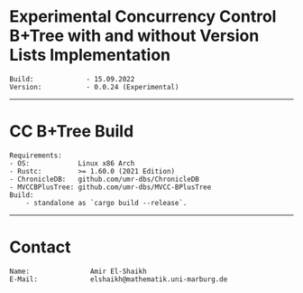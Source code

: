 # Experimental Concurrency Control B+Tree with and without Version Lists Implementation
    Build:             - 15.09.2022
    Version:           - 0.0.24 (Experimental)
---------------------------------------
# CC B+Tree Build
    Requirements:
    - OS:            Linux x86 Arch
    - Rustc:         >= 1.60.0 (2021 Edition)
    - ChronicleDB:   github.com/umr-dbs/ChronicleDB
    - MVCCBPlusTree: github.com/umr-dbs/MVCC-BPlusTree
    Build:
        - standalone as `cargo build --release`.
---------------------------------------
# Contact
    Name:               Amir El-Shaikh
    E-Mail:             elshaikh@mathematik.uni-marburg.de